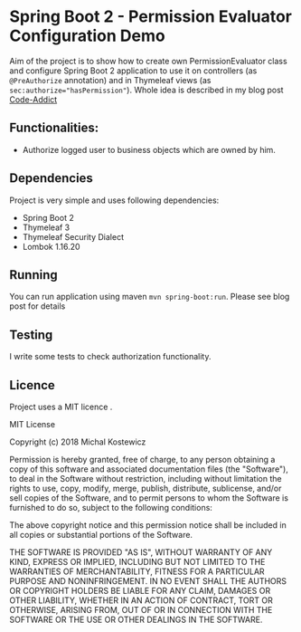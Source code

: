 # Spring Boot 2 - Permission Evaluator Configuration Demo

Aim of the project is to show how to create own PermissionEvaluator class and configure Spring Boot 2 application to use it on controllers (as `@PreAuthorize` annotation) and in Thymeleaf views (as `sec:authorize="hasPermission"`). Whole idea is described in my blog post [Code-Addict](http://code-addict.pl/permission-evaluator-boot2/)

## Functionalities:

- Authorize logged user to business objects which are owned by him.

## Dependencies
Project is very simple and uses following dependencies:
 - Spring Boot 2
 - Thymeleaf 3
 - Thymeleaf Security Dialect
 - Lombok 1.16.20

## Running

You can run application using maven `mvn spring-boot:run`. Please see blog post for details

## Testing
I write some tests to check authorization functionality.

## Licence

Project uses a MIT licence .

MIT License

Copyright (c) 2018 Michal Kostewicz

Permission is hereby granted, free of charge, to any person obtaining a copy
of this software and associated documentation files (the "Software"), to deal
in the Software without restriction, including without limitation the rights
to use, copy, modify, merge, publish, distribute, sublicense, and/or sell
copies of the Software, and to permit persons to whom the Software is
furnished to do so, subject to the following conditions:

The above copyright notice and this permission notice shall be included in all
copies or substantial portions of the Software.

THE SOFTWARE IS PROVIDED "AS IS", WITHOUT WARRANTY OF ANY KIND, EXPRESS OR
IMPLIED, INCLUDING BUT NOT LIMITED TO THE WARRANTIES OF MERCHANTABILITY,
FITNESS FOR A PARTICULAR PURPOSE AND NONINFRINGEMENT. IN NO EVENT SHALL THE
AUTHORS OR COPYRIGHT HOLDERS BE LIABLE FOR ANY CLAIM, DAMAGES OR OTHER
LIABILITY, WHETHER IN AN ACTION OF CONTRACT, TORT OR OTHERWISE, ARISING FROM,
OUT OF OR IN CONNECTION WITH THE SOFTWARE OR THE USE OR OTHER DEALINGS IN THE
SOFTWARE.
